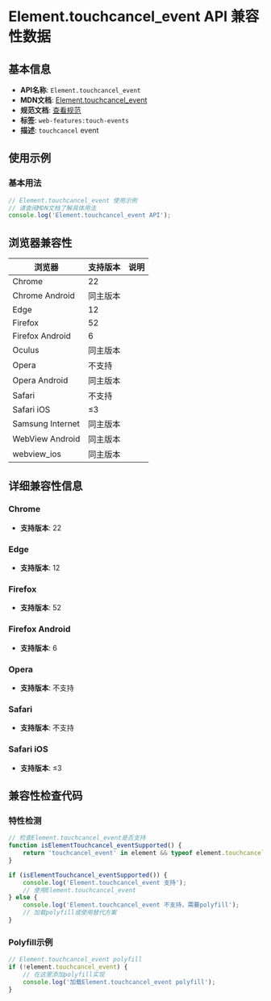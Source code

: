 # Element.touchcancel_event API 兼容性数据

## 基本信息

- **API名称**: `Element.touchcancel_event`
- **MDN文档**: [Element.touchcancel_event](https://developer.mozilla.org/docs/Web/API/Element/touchcancel_event)
- **规范文档**: [查看规范](https://w3c.github.io/touch-events/#event-touchcancel,https://w3c.github.io/touch-events/#dom-globaleventhandlers-ontouchcancel)
- **标签**: `web-features:touch-events`
- **描述**: `touchcancel` event

## 使用示例

### 基本用法

```javascript
// Element.touchcancel_event 使用示例
// 请查阅MDN文档了解具体用法
console.log('Element.touchcancel_event API');
```

## 浏览器兼容性

| 浏览器 | 支持版本 | 说明 |
|--------|----------|------|
| Chrome | 22 |  |
| Chrome Android | 同主版本 |  |
| Edge | 12 |  |
| Firefox | 52 |  |
| Firefox Android | 6 |  |
| Oculus | 同主版本 |  |
| Opera | 不支持 |  |
| Opera Android | 同主版本 |  |
| Safari | 不支持 |  |
| Safari iOS | ≤3 |  |
| Samsung Internet | 同主版本 |  |
| WebView Android | 同主版本 |  |
| webview_ios | 同主版本 |  |

## 详细兼容性信息

### Chrome

- **支持版本**: 22

### Edge

- **支持版本**: 12

### Firefox

- **支持版本**: 52

### Firefox Android

- **支持版本**: 6

### Opera

- **支持版本**: 不支持

### Safari

- **支持版本**: 不支持

### Safari iOS

- **支持版本**: ≤3

## 兼容性检查代码

### 特性检测

```javascript
// 检查Element.touchcancel_event是否支持
function isElementTouchcancel_eventSupported() {
    return 'touchcancel_event' in element && typeof element.touchcancel_event === 'function';
}

if (isElementTouchcancel_eventSupported()) {
    console.log('Element.touchcancel_event 支持');
    // 使用Element.touchcancel_event
} else {
    console.log('Element.touchcancel_event 不支持，需要polyfill');
    // 加载polyfill或使用替代方案
}
```

### Polyfill示例

```javascript
// Element.touchcancel_event polyfill
if (!element.touchcancel_event) {
    // 在这里添加polyfill实现
    console.log('加载Element.touchcancel_event polyfill');
}
```

